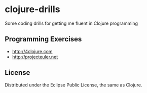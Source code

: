 # clojure-drills

Some coding drills for getting me fluent in Clojure programming

## Programming Exercises
* http://4clojure.com
* http://projecteuler.net

## License

Distributed under the Eclipse Public License, the same as Clojure.
